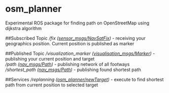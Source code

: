 # osm_planner
Experimental ROS package for finding path on OpenStreetMap using dijkstra algorithm

##Subscribed Topic
*/fix ([sensor_msgs/NavSatFix](http://docs.ros.org/jade/api/sensor_msgs/html/msg/NavSatFix.html))* - receiving your geographics position. Current position is published as marker

##Published Topic
*/visualization_marker ([visualisation_msgs/Marker](http://docs.ros.org/jade/api/visualization_msgs/html/msg/Marker.html))* - publishing your current position and target<br>
*/path ([nav_msgs/Path](http://docs.ros.org/api/nav_msgs/html/msg/Path.html))* - publishing network of all footways<br>
*/shortest_path ([nav_msgs/Path](http://docs.ros.org/api/nav_msgs/html/msg/Path.html))* - publishing found shortest path<br>

##Services
*/replanning ([osm_planner/newTarget](https://github.com/MichalDobis/osm_planner/blob/master/srv/newTarget.srv))* - execute to find shortest path from current position to selected target
